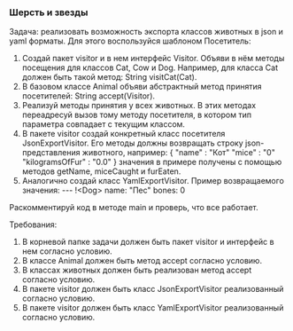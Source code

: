 
### Шерсть и звезды

Задача: реализовать возможность экспорта классов животных в json и yaml форматы.
Для этого воспользуйся шаблоном Посетитель:
1. Создай пакет visitor и в нем интерфейс Visitor. Объяви в нём методы посещения для классов Cat, Cow и Dog.
Например, для класса Cat должен быть такой метод: String visitCat(Cat).
2. В базовом классе Animal объяви абстрактный метод принятия посетителей: String accept(Visitor).
3. Реализуй методы принятия у всех животных. В этих методах переадресуй вызов тому методу посетителя,
в котором тип параметра совпадает с текущим классом.
4. В пакете visitor создай конкретный класс посетителя JsonExportVisitor.
Его методы должны возвращать строку json-представления животного, например:
{
&quot;name&quot; : &quot;Кот&quot;
&quot;mice&quot; : &quot;0&quot;
&quot;kilogramsOfFur&quot; : &quot;0.0&quot;
}
значения в примере получены с помощью методов getName, miceCaught и furEaten.
5. Аналогично создай класс YamlExportVisitor. Пример возвращаемого значения:
--- !&lt;Dog&gt;
name: &quot;Пес&quot;
bones: 0

Раскомментируй код в методе main и проверь, что все работает.


Требования:
1.	В корневой папке задачи должен быть пакет visitor и интерфейс в нем согласно условию.
2.	В классе Animal должен быть метод accept согласно условию.
3.	В классах животных должен быть реализован метод accept согласно условию.
4.	В пакете visitor должен быть класс JsonExportVisitor реализованный согласно условию.
5.	В пакете visitor должен быть класс YamlExportVisitor реализованный согласно условию.


